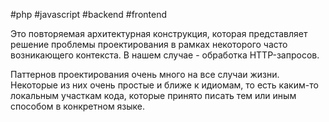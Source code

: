 #php #javascript #backend #frontend 

Это повторяемая архитектурная конструкция, которая представляет решение проблемы проектирования в рамках некоторого часто возникающего контекста.
В нашем случае - обработка HTTP-запросов.

Паттернов проектирования очень много на все случаи жизни. Некоторые из них очень простые и ближе к идиомам, то есть каким-то локальным участкам кода, которые принято писать тем или иным способом в конкретном языке.
